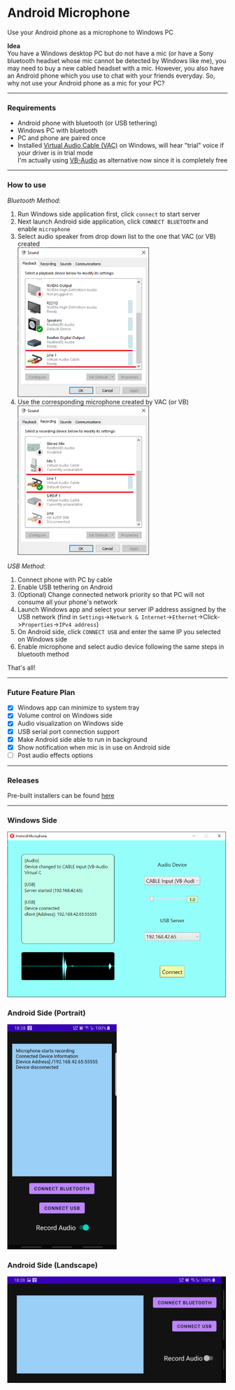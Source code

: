 # Android Microphone

Use your Android phone as a microphone to Windows PC

__Idea__  
You have a Windows desktop PC but do not have a mic (or have a Sony bluetooth headset whose mic cannot be detected by Windows like me), you may need to buy a new cabled headset with a mic. However, you also have an Android phone which you use to chat with your friends everyday. So, why not use your Android phone as a mic for your PC?

------

### Requirements  
* Android phone with bluetooth (or USB tethering)  
* Windows PC with bluetooth  
* PC and phone are paired once  
* Installed [Virtual Audio Cable (VAC)](https://vac.muzychenko.net/en/) on Windows, will hear "trial" voice if your driver is in trial mode  
  I'm actually using [VB-Audio](https://vb-audio.com/Cable/) as alternative now since it is completely free  

------

### How to use  

_Bluetooth Method_:  

1. Run Windows side application first, click `connect` to start server  
2. Next launch Android side application, click `CONNECT BLUETOOTH` and enable `microphone`  
3. Select audio speaker from drop down list to the one that VAC (or VB) created  
   <img src="Assets/sound_config1.png" width="300" alt="sound config1">  
4. Use the corresponding microphone created by VAC (or VB)  
   <img src="Assets/sound_config2.png" width="300" alt="sound config2">  

_USB Method_:  
1. Connect phone with PC by cable  
2. Enable USB tethering on Android  
3. (Optional) Change connected network priority so that PC will not consume all your phone's network  
4. Launch Windows app and select your server IP address assigned by the USB network (find in `Settings`->`Network & Internet`->`Ethernet`->Click->`Properties`->`IPv4 address`)  
5. On Android side, click `CONNECT USB` and enter the same IP you selected on Windows side  
6. Enable microphone and select audio device following the same steps in bluetooth method  

That's all!  

------

### Future Feature Plan  

- [x] Windows app can minimize to system tray  
- [x] Volume control on Windows side  
- [x] Audio visualization on Windows side  
- [x] USB serial port connection support  
- [x] Make Android side able to run in background  
- [x] Show notification when mic is in use on Android side  
- [ ] Post audio effects options  

------

### Releases

Pre-built installers can be found [here](https://github.com/teamclouday/AndroidMic/releases)  


------

### Windows Side

<img src="Assets/p1.png" width="500" alt="Windows Side">

### Android Side (Portrait)

<img src="Assets/p2.jpg" width="250" alt="Android Side">

### Android Side (Landscape)

<img src="Assets/p3.jpg" width="500" alt="Android Side">